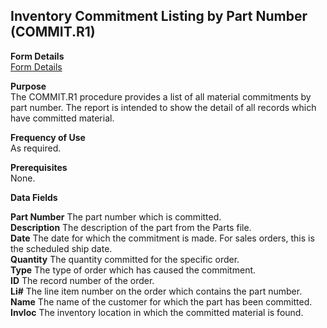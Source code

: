 ##  Inventory Commitment Listing by Part Number (COMMIT.R1)

<PageHeader />

**Form Details**  
[ Form Details ](COMMIT-R1-1/)   

**Purpose**  
The COMMIT.R1 procedure provides a list of all material commitments by part
number. The report is intended to show the detail of all records which have
committed material.

**Frequency of Use**  
As required.

**Prerequisites**  
None.

**Data Fields**

**Part Number** The part number which is committed.  
**Description** The description of the part from the Parts file.  
**Date** The date for which the commitment is made. For sales orders, this is
the scheduled ship date.  
**Quantity** The quantity committed for the specific order.  
**Type** The type of order which has caused the commitment.  
**ID** The record number of the order.  
**Li#** The line item number on the order which contains the part number.  
**Name** The name of the customer for which the part has been committed.  
**Invloc** The inventory location in which the committed material is found.  
  
<badge text= "Version 8.10.57" vertical="middle" />

<PageFooter />